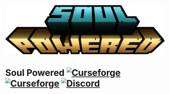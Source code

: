 <img src="https://raw.githubusercontent.com/CoffeeCatRailway/SoulPowered/main/src/main/resources/logo.png"/>

# Soul Powered [![Curseforge](http://cf.way2muchnoise.eu/full_soul-powered_downloads.svg)](https://minecraft.curseforge.com/projects/soul-powered) [![Curseforge](http://cf.way2muchnoise.eu/versions/For%20MC_soul-powered_all.svg)](https://minecraft.curseforge.com/projects/soul-powered) [![Discord](https://img.shields.io/discord/416514612977205248?label=discord&logo=discord&color=7289da)](https://discord.com/invite/JM4NjRzZPS)
